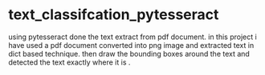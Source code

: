 # text_classifcation_pytesseract
using pytesseract done the text extract from pdf document.
in this project i have used a pdf document converted into png image and extracted text in dict based technique.
then draw the bounding boxes around the text and detected the text exactly where it is .
